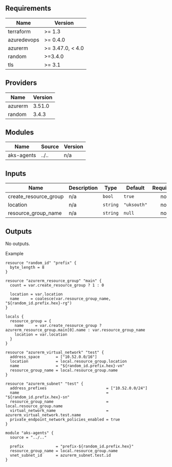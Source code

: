 <!-- BEGIN_TF_DOCS -->

## Requirements

| Name | Version |
|------|---------|
| terraform | >= 1.3 |
| azuredevops | >= 0.4.0 |
| azurerm | >= 3.47.0, < 4.0 |
| random | >=3.4.0 |
| tls | >= 3.1 |
## Providers

| Name | Version |
|------|---------|
| azurerm | 3.51.0 |
| random | 3.4.3 |
## Modules

| Name | Source | Version |
|------|--------|---------|
| aks-agents | ../.. | n/a |
## Inputs

| Name | Description | Type | Default | Required |
|------|-------------|------|---------|:--------:|
| create\_resource\_group | n/a | `bool` | `true` | no |
| location | n/a | `string` | `"uksouth"` | no |
| resource\_group\_name | n/a | `string` | `null` | no |
## Outputs

No outputs.

Example

```hcl
resource "random_id" "prefix" {
  byte_length = 8
}

resource "azurerm_resource_group" "main" {
  count = var.create_resource_group ? 1 : 0

  location = var.location
  name     = coalesce(var.resource_group_name, "${random_id.prefix.hex}-rg")
}

locals {
  resource_group = {
    name     = var.create_resource_group ? azurerm_resource_group.main[0].name : var.resource_group_name
    location = var.location
  }
}

resource "azurerm_virtual_network" "test" {
  address_space       = ["10.52.0.0/16"]
  location            = local.resource_group.location
  name                = "${random_id.prefix.hex}-vn"
  resource_group_name = local.resource_group.name
}

resource "azurerm_subnet" "test" {
  address_prefixes                          = ["10.52.0.0/24"]
  name                                      = "${random_id.prefix.hex}-sn"
  resource_group_name                       = local.resource_group.name
  virtual_network_name                      = azurerm_virtual_network.test.name
  private_endpoint_network_policies_enabled = true
}

module "aks-agents" {
  source = "../.."

  prefix              = "prefix-${random_id.prefix.hex}"
  resource_group_name = local.resource_group.name
  vnet_subnet_id      = azurerm_subnet.test.id
}
```
<!-- END_TF_DOCS -->
